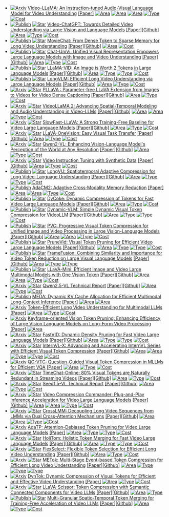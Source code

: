 *  [![Arxiv](https://img.shields.io/badge/arXiv-2023\.06-red)]() [Video-LLaMA: An Instruction-tuned Audio-Visual Language Model for Video Understanding](https://arxiv.org/abs/2306.02858)
[[Paper]](https://arxiv.org/abs/2306.02858) [![Area](https://img.shields.io/badge/Audio_LLM-purple)]() [![Area](https://img.shields.io/badge/Image_LLM-purple)]() [![Area](https://img.shields.io/badge/Video_LLM-purple)]() [![Type](https://img.shields.io/badge/Query_Based-green)]() [![Cost](https://img.shields.io/badge/Need_Training-yellow)]()
*  [![Publish](https://img.shields.io/badge/ACL-2024-blue)]() [![Star](https://img.shields.io/github/stars/mbzuai-oryx/Video-ChatGPT.svg?style=social&label=Star)](https://github.com/mbzuai-oryx/Video-ChatGPT) [Video-ChatGPT: Towards Detailed Video Understanding via Large Vision and Language Models](https://arxiv.org/abs/2306.05424v2)
[[Paper]](https://arxiv.org/abs/2306.05424v2)[[Github]](https://github.com/mbzuai-oryx/Video-ChatGPT) [![Area](https://img.shields.io/badge/Video_LLM-purple)]() [![Type](https://img.shields.io/badge/Transformation_Based-green)]() [![Cost](https://img.shields.io/badge/Need_Training-yellow)]()
*  [![Publish](https://img.shields.io/badge/CVPR-2024-blue)]() [![Star](https://img.shields.io/github/stars/rese1f.github.io/MovieChat.svg?style=social&label=Star)](https://github.com/rese1f.github.io/MovieChat) [MovieChat: From Dense Token to Sparse Memory for Long Video Understanding](https://arxiv.org/abs/2307.16449)
[[Paper]](https://arxiv.org/abs/2307.16449)[[Github]](https://rese1f.github.io/MovieChat) [![Area](https://img.shields.io/badge/Video_LLM-purple)]() [![Cost](https://img.shields.io/badge/Need_Training-yellow)]()
*  [![Publish](https://img.shields.io/badge/CVPR_Highlight-2024-blue)]() [![Star](https://img.shields.io/github/stars/PKU-YuanGroup/Chat-UniVi.svg?style=social&label=Star)](https://github.com/PKU-YuanGroup/Chat-UniVi) [Chat-UniVi: Unified Visual Representation Empowers Large Language Models with Image and Video Understanding](https://arxiv.org/abs/2311.08046)
[[Paper]](https://arxiv.org/abs/2311.08046)[[Github]](https://github.com/PKU-YuanGroup/Chat-UniVi) [![Area](https://img.shields.io/badge/Video_LLM-purple)]() [![Type](https://img.shields.io/badge/Similarity_based-green)]() [![Cost](https://img.shields.io/badge/Need_Training-yellow)]()
*  [![Publish](https://img.shields.io/badge/ECCV-2024-blue)]() [![Star](https://img.shields.io/github/stars/dvlab-research/LLaMA-VID.svg?style=social&label=Star)](https://github.com/dvlab-research/LLaMA-VID) [LLaMA-VID: An Image is Worth 2 Tokens in Large Language Models](https://arxiv.org/abs/2311.17043)
[[Paper]](https://arxiv.org/abs/2311.17043)[[Github]](https://github.com/dvlab-research/LLaMA-VID) [![Area](https://img.shields.io/badge/Video_LLM-purple)]() [![Type](https://img.shields.io/badge/Query_Based-green)]() [![Type](https://img.shields.io/badge/Transformation_Based-green)]() [![Cost](https://img.shields.io/badge/Need_Training-yellow)]()
*  [![Publish](https://img.shields.io/badge/ECCV-2024-blue)]() [![Star](https://img.shields.io/github/stars/ziplab/LongVLM.svg?style=social&label=Star)](https://github.com/ziplab/LongVLM) [LongVLM: Efficient Long Video Understanding via Large Language Models](https://arxiv.org/abs/2404.03384)
[[Paper]](https://arxiv.org/abs/2404.03384)[[Github]](https://github.com/ziplab/LongVLM) [![Area](https://img.shields.io/badge/Video_LLM-purple)]() [![Type](https://img.shields.io/badge/Transformation_Based-green)]() [![Cost](https://img.shields.io/badge/Need_Training-yellow)]()
*  [![Arxiv](https://img.shields.io/badge/arXiv-2024\.04-red)]() [![Star](https://img.shields.io/github/stars/magic-research/PLLaVA.svg?style=social&label=Star)](https://github.com/magic-research/PLLaVA) [PLLaVA : Parameter-free LLaVA Extension from Images to Videos for Video Dense Captioning](https://arxiv.org/abs/2404.16994)
[[Paper]](https://arxiv.org/abs/2404.16994)[[Github]](https://github.com/magic-research/PLLaVA) [![Area](https://img.shields.io/badge/Video_LLM-purple)]() [![Type](https://img.shields.io/badge/Transformation_Based-green)]() [![Cost](https://img.shields.io/badge/Need_Training-yellow)]()
*  [![Arxiv](https://img.shields.io/badge/arXiv-2024\.06-red)]() [![Star](https://img.shields.io/github/stars/DAMO-NLP-SG/VideoLLaMA2.svg?style=social&label=Star)](https://github.com/DAMO-NLP-SG/VideoLLaMA2) [VideoLLaMA 2: Advancing Spatial-Temporal Modeling and Audio Understanding in Video-LLMs](https://arxiv.org/abs/2406.07476)
[[Paper]](https://arxiv.org/abs/2406.07476)[[Github]](https://github.com/DAMO-NLP-SG/VideoLLaMA2) [![Area](https://img.shields.io/badge/Audio_LLM-purple)]() [![Area](https://img.shields.io/badge/Video_LLM-purple)]() [![Type](https://img.shields.io/badge/Transformation_Based-green)]() [![Cost](https://img.shields.io/badge/Need_Training-yellow)]()
*  [![Arxiv](https://img.shields.io/badge/arXiv-2024\.07-red)]() [![Star](https://img.shields.io/github/stars/apple/ml-slowfast-llava.svg?style=social&label=Star)](https://github.com/apple/ml-slowfast-llava) [SlowFast-LLaVA: A Strong Training-Free Baseline for Video Large Language Models](https://arxiv.org/abs/2407.15841)
[[Paper]](https://arxiv.org/abs/2407.15841)[[Github]](https://github.com/apple/ml-slowfast-llava) [![Area](https://img.shields.io/badge/Video_LLM-purple)]() [![Type](https://img.shields.io/badge/Transformation_Based-green)]() [![Cost](https://img.shields.io/badge/Need_Training-yellow)]()
*  [![Arxiv](https://img.shields.io/badge/arXiv-2024\.08-red)]() [![Star](https://img.shields.io/github/stars/LLaVA-VL/LLaVA-NeXT.svg?style=social&label=Star)](https://github.com/LLaVA-VL/LLaVA-NeXT) [LLaVA-OneVision: Easy Visual Task Transfer](https://arxiv.org/abs/2408.03326)
[[Paper]](https://arxiv.org/abs/2408.03326)[[Github]](https://github.com/LLaVA-VL/LLaVA-NeXT) [![Area](https://img.shields.io/badge/Video_LLM-purple)]() [![Type](https://img.shields.io/badge/Transformation_Based-green)]() [![Cost](https://img.shields.io/badge/Need_Training-yellow)]()
*  [![Arxiv](https://img.shields.io/badge/arXiv-2024\.09-red)]() [![Star](https://img.shields.io/github/stars/QwenLM/Qwen2-VL.svg?style=social&label=Star)](https://github.com/QwenLM/Qwen2-VL) [Qwen2-VL: Enhancing Vision-Language Model's Perception of the World at Any Resolution](https://arxiv.org/abs/2409.12191)
[[Paper]](https://arxiv.org/abs/2409.12191)[[Github]](https://github.com/QwenLM/Qwen2-VL) [![Area](https://img.shields.io/badge/Video_LLM-purple)]() [![Type](https://img.shields.io/badge/Transformation_Based-green)]() [![Cost](https://img.shields.io/badge/Need_Training-yellow)]()
*  [![Arxiv](https://img.shields.io/badge/arXiv-2024\.10-red)]() [![Star](https://img.shields.io/github/stars/LLaVA-VL/LLaVA-NeXT.svg?style=social&label=Star)](https://github.com/LLaVA-VL/LLaVA-NeXT) [Video Instruction Tuning with Synthetic Data](http://arxiv.org/abs/2410.02713)
[[Paper]](http://arxiv.org/abs/2410.02713)[[Github]](https://github.com/LLaVA-VL/LLaVA-NeXT) [![Area](https://img.shields.io/badge/Video_LLM-purple)]() [![Type](https://img.shields.io/badge/Transformation_Based-green)]() [![Cost](https://img.shields.io/badge/Need_Training-yellow)]()
*  [![Publish](https://img.shields.io/badge/ICML-2025-blue)]() [![Star](https://img.shields.io/github/stars/Vision-CAIR/LongVU.svg?style=social&label=Star)](https://github.com/Vision-CAIR/LongVU) [LongVU: Spatiotemporal Adaptive Compression for Long Video-Language Understanding](https://arxiv.org/abs/2410.17434)
[[Paper]](https://arxiv.org/abs/2410.17434)[[Github]](https://github.com/Vision-CAIR/LongVU) [![Area](https://img.shields.io/badge/Video_LLM-purple)]() [![Type](https://img.shields.io/badge/Query_Based-green)]() [![Type](https://img.shields.io/badge/Similarity_based-green)]() [![Cost](https://img.shields.io/badge/Need_Training-yellow)]()
*  [![Publish](https://img.shields.io/badge/CVPR_Highlight-2025-blue)]() [AdaCM2: Adaptive Cross‑Modality Memory Reduction](https://arxiv.org/abs/2411.12593)
[[Paper]](https://arxiv.org/abs/2411.12593) [![Area](https://img.shields.io/badge/Image_LLM-purple)]() [![Area](https://img.shields.io/badge/Video_LLM-purple)]() [![Type](https://img.shields.io/badge/Query_Based-green)]() [![Cost](https://img.shields.io/badge/Need_Training-yellow)]()
*  [![Publish](https://img.shields.io/badge/CVPR-2025-blue)]() [![Star](https://img.shields.io/github/stars/KD-TAO/DyCoke?tab=readme-ov-file.svg?style=social&label=Star)](https://github.com/KD-TAO/DyCoke?tab=readme-ov-file) [DyCoke: Dynamic Compression of Tokens for Fast Video Large Language Models](https://arxiv.org/abs/2411.15024)
[[Paper]](https://arxiv.org/abs/2411.15024)[[Github]](https://github.com/KD-TAO/DyCoke?tab=readme-ov-file) [![Area](https://img.shields.io/badge/Video_LLM-purple)]() [![Type](https://img.shields.io/badge/Similarity_based-green)]() [![Cost](https://img.shields.io/badge/Training_free-yellow)]()
*  [![Publish](https://img.shields.io/badge/ICCV-2025-blue)]() [![Star](https://img.shields.io/github/stars/Hon-Wong/ByteVideoLLM.svg?style=social&label=Star)](https://github.com/Hon-Wong/ByteVideoLLM) [Dynamic-VLM: Simple Dynamic Visual Token Compression for VideoLLM](https://arxiv.org/abs/2412.09530)
[[Paper]](https://arxiv.org/abs/2412.09530)[[Github]](https://github.com/Hon-Wong/ByteVideoLLM) [![Area](https://img.shields.io/badge/Video_LLM-purple)]() [![Type](https://img.shields.io/badge/Similarity_based-green)]() [![Type](https://img.shields.io/badge/Transformation_Based-green)]() [![Cost](https://img.shields.io/badge/Need_Training-yellow)]()
*  [![Publish](https://img.shields.io/badge/CVPR-2025-blue)]() [![Star](https://img.shields.io/github/stars/OpenGVLab/PVC.svg?style=social&label=Star)](https://github.com/OpenGVLab/PVC) [PVC: Progressive Visual Token Compression for Unified Image and Video Processing in Large Vision-Language Models](https://arxiv.org/abs/2412.09613)
[[Paper]](https://arxiv.org/abs/2412.09613)[[Github]](https://github.com/OpenGVLab/PVC) [![Area](https://img.shields.io/badge/Image_LLM-purple)]() [![Area](https://img.shields.io/badge/Video_LLM-purple)]() [![Type](https://img.shields.io/badge/Transformation_Based-green)]() [![Cost](https://img.shields.io/badge/Need_Training-yellow)]()
*  [![Publish](https://img.shields.io/badge/ACL-2025-blue)]() [![Star](https://img.shields.io/github/stars/Visual-AI/PruneVid.svg?style=social&label=Star)](https://github.com/Visual-AI/PruneVid) [PruneVid: Visual Token Pruning for Efficient Video Large Language Models](https://arxiv.org/abs/2412.16117v1)
[[Paper]](https://arxiv.org/abs/2412.16117v1)[[Github]](https://github.com/Visual-AI/PruneVid) [![Area](https://img.shields.io/badge/Video_LLM-purple)]() [![Type](https://img.shields.io/badge/Attention_Based-green)]() [![Type](https://img.shields.io/badge/Similarity_based-green)]() [![Cost](https://img.shields.io/badge/Training_free-yellow)]()
*  [![Publish](https://img.shields.io/badge/ICCV-2025-blue)]() [![Star](https://img.shields.io/github/stars/thu-nics/FrameFusion.svg?style=social&label=Star)](https://github.com/thu-nics/FrameFusion) [FrameFusion: Combining Similarity and Importance for Video Token Reduction
on Large Visual Language Models](https://arxiv.org/abs/2501.01986)
[[Paper]](https://arxiv.org/abs/2501.01986)[[Github]](https://github.com/thu-nics/FrameFusion) [![Area](https://img.shields.io/badge/Video_LLM-purple)]() [![Type](https://img.shields.io/badge/Attention_Based-green)]() [![Type](https://img.shields.io/badge/Similarity_based-green)]()
*  [![Publish](https://img.shields.io/badge/ICLR-2025-blue)]() [![Star](https://img.shields.io/github/stars/ictnlp/LLaVA-Mini.svg?style=social&label=Star)](https://github.com/ictnlp/LLaVA-Mini) [LLaVA-Mini: Efficient Image and Video Large Multimodal Models with One Vision Token](https://arxiv.org/abs/2501.03895)
[[Paper]](https://arxiv.org/abs/2501.03895)[[Github]](https://github.com/ictnlp/LLaVA-Mini) [![Area](https://img.shields.io/badge/Image_LLM-purple)]() [![Area](https://img.shields.io/badge/Video_LLM-purple)]() [![Type](https://img.shields.io/badge/Query_Based-green)]() [![Cost](https://img.shields.io/badge/Need_Training-yellow)]()
*  [![Arxiv](https://img.shields.io/badge/arXiv-2025\.02-red)]() [![Star](https://img.shields.io/github/stars/QwenLM/Qwen2.5-VL.svg?style=social&label=Star)](https://github.com/QwenLM/Qwen2.5-VL) [Qwen2.5-VL Technical Report](https://arxiv.org/abs/2502.13923)
[[Paper]](https://arxiv.org/abs/2502.13923)[[Github]](https://github.com/QwenLM/Qwen2.5-VL) [![Area](https://img.shields.io/badge/Video_LLM-purple)]() [![Type](https://img.shields.io/badge/Transformation_Based-green)]() [![Cost](https://img.shields.io/badge/Need_Training-yellow)]()
*  [![Publish](https://img.shields.io/badge/NAACL-2025-blue)]() [MEDA: Dynamic KV Cache Allocation for Efficient
Multimodal Long-Context Inference](https://arxiv.org/abs/2502.17599)
[[Paper]](https://arxiv.org/abs/2502.17599) [![Area](https://img.shields.io/badge/Image_LLM-purple)]() [![Area](https://img.shields.io/badge/Video_LLM-purple)]()
*  [![Arxiv](https://img.shields.io/badge/arXiv-2025\.03-red)]() [Token-Efficient Long Video Understanding for Multimodal LLMs](https://arxiv.org/abs/2503.04130v1)
[[Paper]](https://arxiv.org/abs/2503.04130v1) [![Area](https://img.shields.io/badge/Video_LLM-purple)]() [![Type](https://img.shields.io/badge/Transformation_Based-green)]() [![Cost](https://img.shields.io/badge/Need_Training-yellow)]()
*  [![Arxiv](https://img.shields.io/badge/arXiv-2025\.03-red)]() [Keyframe-oriented Vision Token Pruning: Enhancing Efficiency of Large Vision Language Models on Long-Form Video Processing](https://arxiv.org/abs/2503.10742v1)
[[Paper]](https://arxiv.org/abs/2503.10742v1) [![Area](https://img.shields.io/badge/Video_LLM-purple)]()
*  [![Arxiv](https://img.shields.io/badge/arXiv-2025\.03-red)]() [![Star](https://img.shields.io/github/stars/LunarShen/FastVID.svg?style=social&label=Star)](https://github.com/LunarShen/FastVID) [FastVID: Dynamic Density Pruning for Fast Video Large Language Models](https://arxiv.org/abs/2503.11187)
[[Paper]](https://arxiv.org/abs/2503.11187)[[Github]](https://github.com/LunarShen/FastVID) [![Area](https://img.shields.io/badge/Video_LLM-purple)]() [![Type](https://img.shields.io/badge/Attention_Based-green)]() [![Type](https://img.shields.io/badge/Similarity_based-green)]() [![Cost](https://img.shields.io/badge/Training_free-yellow)]()
*  [![Arxiv](https://img.shields.io/badge/arXiv-2025\.03-red)]() [![Star](https://img.shields.io/github/stars/ludc506/InternVL-X.svg?style=social&label=Star)](https://github.com/ludc506/InternVL-X) [InternVL-X: Advancing and Accelerating InternVL Series with Efficient Visual Token Compression](https://arxiv.org/abs/2503.21307)
[[Paper]](https://arxiv.org/abs/2503.21307)[[Github]](https://github.com/ludc506/InternVL-X) [![Area](https://img.shields.io/badge/Image_LLM-purple)]() [![Area](https://img.shields.io/badge/Video_LLM-purple)]() [![Type](https://img.shields.io/badge/Query_Based-green)]() [![Type](https://img.shields.io/badge/Transformation_Based-green)]() [![Cost](https://img.shields.io/badge/Need_Training-yellow)]()
*  [![Arxiv](https://img.shields.io/badge/arXiv-2025\.04-red)]() [QG-VTC: Question-Guided Visual Token Compression in MLLMs for Efficient VQA](https://arxiv.org/abs/2504.00654)
[[Paper]](https://arxiv.org/abs/2504.00654) [![Area](https://img.shields.io/badge/Video_LLM-purple)]() [![Type](https://img.shields.io/badge/Query_Based-green)]() [![Cost](https://img.shields.io/badge/Need_Training-yellow)]()
*  [![Arxiv](https://img.shields.io/badge/arXiv-2025\.04-red)]() [![Star](https://img.shields.io/github/stars/yaolinli/TimeChat-Online.svg?style=social&label=Star)](https://github.com/yaolinli/TimeChat-Online) [TimeChat-Online: 80% Visual Tokens are Naturally Redundant in Streaming Videos](https://arxiv.org/abs/2504.17343)
[[Paper]](https://arxiv.org/abs/2504.17343)[[Github]](https://github.com/yaolinli/TimeChat-Online) [![Area](https://img.shields.io/badge/Streaming_Video_LLM-purple)]() [![Type](https://img.shields.io/badge/Similarity_based-green)]() [![Cost](https://img.shields.io/badge/Need_Training-yellow)]()
*  [![Arxiv](https://img.shields.io/badge/arXiv-2025\.05-red)]() [![Star](https://img.shields.io/github/stars/ByteDance-Seed/Seed1.5-VL.svg?style=social&label=Star)](https://github.com/ByteDance-Seed/Seed1.5-VL) [Seed1.5-VL Technical Report](https://arxiv.org/abs/2505.07062)
[[Paper]](https://arxiv.org/abs/2505.07062)[[Github]](https://github.com/ByteDance-Seed/Seed1.5-VL) [![Area](https://img.shields.io/badge/Video_LLM-purple)]() [![Type](https://img.shields.io/badge/Transformation_Based-green)]() [![Cost](https://img.shields.io/badge/Need_Training-yellow)]()
*  [![Arxiv](https://img.shields.io/badge/arXiv-2025\.05-red)]() [![Star](https://img.shields.io/github/stars/xuyang-liu16/VidCom2.svg?style=social&label=Star)](https://github.com/xuyang-liu16/VidCom2) [Video Compression Commander: Plug-and-Play Inference Acceleration for Video Large Language Models](https://arxiv.org/abs/2505.14454)
[[Paper]](https://arxiv.org/abs/2505.14454)[[Github]](https://github.com/xuyang-liu16/VidCom2) [![Area](https://img.shields.io/badge/Image_LLM-purple)]() [![Area](https://img.shields.io/badge/Video_LLM-purple)]() [![Type](https://img.shields.io/badge/Similarity_based-green)]() [![Cost](https://img.shields.io/badge/Training_free-yellow)]()
*  [![Arxiv](https://img.shields.io/badge/arXiv-2025\.05-red)]() [![Star](https://img.shields.io/github/stars/shilinyan99/CrossLMM.svg?style=social&label=Star)](https://github.com/shilinyan99/CrossLMM) [CrossLMM: Decoupling Long Video Sequences from
LMMs via Dual Cross-Attention Mechanisms](https://arxiv.org/abs/2505.17020)
[[Paper]](https://arxiv.org/abs/2505.17020)[[Github]](https://github.com/shilinyan99/CrossLMM) [![Area](https://img.shields.io/badge/Image_LLM-purple)]() [![Area](https://img.shields.io/badge/Video_LLM-purple)]() [![Type](https://img.shields.io/badge/Transformation_Based-green)]() [![Cost](https://img.shields.io/badge/Need_Training-yellow)]()
*  [![Arxiv](https://img.shields.io/badge/arXiv-2025\.05-red)]() [AdaTP: Attention-Debiased Token Pruning for
Video Large Language Models](https://arxiv.org/abs/2505.20100)
[[Paper]](https://arxiv.org/abs/2505.20100) [![Area](https://img.shields.io/badge/Video_LLM-purple)]() [![Type](https://img.shields.io/badge/Attention_Based-green)]() [![Type](https://img.shields.io/badge/Query_Based-green)]() [![Cost](https://img.shields.io/badge/Training_free-yellow)]()
*  [![Arxiv](https://img.shields.io/badge/arXiv-2025\.05-red)]() [![Star](https://img.shields.io/github/stars/cokeshao/HoliTom.svg?style=social&label=Star)](https://github.com/cokeshao/HoliTom) [HoliTom: Holistic Token Merging for Fast Video Large Language Models](https://arxiv.org/abs/2505.21334)
[[Paper]](https://arxiv.org/abs/2505.21334)[[Github]](https://github.com/cokeshao/HoliTom) [![Area](https://img.shields.io/badge/Video_LLM-purple)]() [![Type](https://img.shields.io/badge/Attention_Based-green)]() [![Type](https://img.shields.io/badge/Similarity_based-green)]() [![Cost](https://img.shields.io/badge/Training_free-yellow)]()
*  [![Arxiv](https://img.shields.io/badge/arXiv-2025\.06-red)]() [![Star](https://img.shields.io/github/stars/yunzhuzhang0918/flexselect.svg?style=social&label=Star)](https://github.com/yunzhuzhang0918/flexselect) [FlexSelect: Flexible Token Selection for Efficient Long Video Understanding](https://arxiv.org/abs/2506.00993)
[[Paper]](https://arxiv.org/abs/2506.00993)[[Github]](https://github.com/yunzhuzhang0918/flexselect) [![Area](https://img.shields.io/badge/Video_LLM-purple)]() [![Type](https://img.shields.io/badge/Attention_Based-green)]() [![Cost](https://img.shields.io/badge/Training_free-yellow)]()
*  [![Arxiv](https://img.shields.io/badge/arXiv-2025\.06-red)]() [![Star](https://img.shields.io/github/stars/mnyuew/METok.svg?style=social&label=Star)](https://github.com/mnyuew/METok) [METok: Multi-Stage Event-based Token Compression for Efficient Long Video Understanding](https://arxiv.org/abs/2506.02850)
[[Paper]](https://arxiv.org/abs/2506.02850)[[Github]](https://github.com/mnyuew/METok) [![Area](https://img.shields.io/badge/Video_LLM-purple)]() [![Type](https://img.shields.io/badge/Attention_Based-green)]() [![Type](https://img.shields.io/badge/Query_Based-green)]() [![Type](https://img.shields.io/badge/Transformation_Based-green)]()
*  [![Arxiv](https://img.shields.io/badge/arXiv-2025\.06-red)]() [DynTok: Dynamic Compression of Visual Tokens for Efficient and Effective Video Understanding](https://arxiv.org/abs/2506.03990)
[[Paper]](https://arxiv.org/abs/2506.03990) [![Area](https://img.shields.io/badge/Video_LLM-purple)]() [![Type](https://img.shields.io/badge/Similarity_based-green)]() [![Cost](https://img.shields.io/badge/Training_free-yellow)]()
*  [![Arxiv](https://img.shields.io/badge/arXiv-2025\.06-red)]() [![Star](https://img.shields.io/github/stars/HumanMLLM/LLaVA-Scissor.svg?style=social&label=Star)](https://github.com/HumanMLLM/LLaVA-Scissor) [LLaVA-Scissor: Token Compression with Semantic Connected Components for Video LLMs](https://www.arxiv.org/abs/2506.21862)
[[Paper]](https://www.arxiv.org/abs/2506.21862)[[Github]](https://github.com/HumanMLLM/LLaVA-Scissor) [![Area](https://img.shields.io/badge/Video_LLM-purple)]() [![Type](https://img.shields.io/badge/Similarity_based-green)]()
*  [![Publish](https://img.shields.io/badge/ICCV-2025-blue)]() [![Star](https://img.shields.io/github/stars/HYUNJS/STTM.svg?style=social&label=Star)](https://github.com/HYUNJS/STTM) [Multi-Granular Spatio-Temporal Token Merging for Training-Free Acceleration of Video LLMs](https://arxiv.org/abs/2507.07990)
[[Paper]](https://arxiv.org/abs/2507.07990)[[Github]](https://github.com/HYUNJS/STTM) [![Area](https://img.shields.io/badge/Video_LLM-purple)]() [![Type](https://img.shields.io/badge/Similarity_based-green)]() [![Cost](https://img.shields.io/badge/Training_free-yellow)]()
